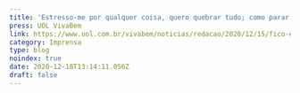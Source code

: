 ```yaml
---
title: 'Estresso-me por qualquer coisa, quero quebrar tudo; como parar com isso?'
press: UOL VivaBem
link: https://www.uol.com.br/vivabem/noticias/redacao/2020/12/15/fico-estressado-por-qualquer-coisa-quero-quebrar-tudo-como-me-acalmar.htm
category: Imprensa
type: blog
noindex: true
date: 2020-12-18T13:14:11.056Z
draft: false
---
```

